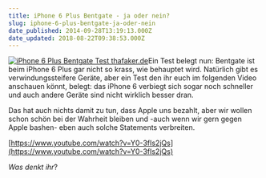 ```yaml
---
title: iPhone 6 Plus Bentgate - ja oder nein?
slug: iphone-6-plus-bentgate-ja-oder-nein
date_published: 2014-09-28T13:19:13.000Z
date_updated: 2018-08-22T09:38:53.000Z
---
```


[![iPhone 6 Plus Bentgate Test thafaker.de](//picdump.thafaker.de/2014/09/Bildschirmfoto-2014-09-28-um-15.18.32-100x100.png)](http://picdump.thafaker.de/2014/09/Bildschirmfoto-2014-09-28-um-15.18.32.png)Ein Test belegt nun: Bentgate ist beim iPhone 6 Plus gar nicht so krass, wie behauptet wird. Natürlich gibt es verwindungssteifere Geräte, aber ein Test den ihr euch im folgenden Video anschauen könnt, belegt: das iPhone 6 verbiegt sich sogar noch schneller und auch andere Geräte sind nicht wirklich besser dran. 

Das hat auch nichts damit zu tun, dass Apple uns bezahlt, aber wir wollen schon schön bei der Wahrheit bleiben und -auch wenn wir gern gegen Apple bashen- eben auch solche Statements verbreiten.

[https://www.youtube.com/watch?v=Y0-3fIs2jQs](https://www.youtube.com/watch?v=Y0-3fIs2jQs)

*Was denkt ihr*?

